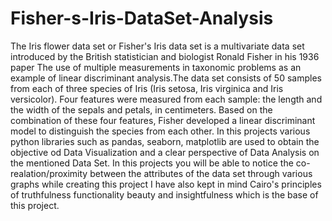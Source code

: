 # Fisher-s-Iris-DataSet-Analysis
The Iris flower data set or Fisher's Iris data set is a multivariate data set introduced by the British statistician and biologist Ronald Fisher in his 1936 paper The use of multiple measurements in taxonomic problems as an example of linear discriminant analysis.The data set consists of 50 samples from each of three species of Iris (Iris setosa, Iris virginica and Iris versicolor). Four features were measured from each sample: the length and the width of the sepals and petals, in centimeters. Based on the combination of these four features, Fisher developed a linear discriminant model to distinguish the species from each other.
In this projects various python libraries such as pandas, seaborn, matplotlib are used to obtain the objective od Data Visualization and a clear perspective of Data Analysis on the mentioned Data Set. In this projects you will be able to notice the co-realation/proximity between the attributes of the data set through various graphs while creating this project I have also kept in mind Cairo's principles of truthfulness functionality beauty and insightfulness which is the base of this project.

